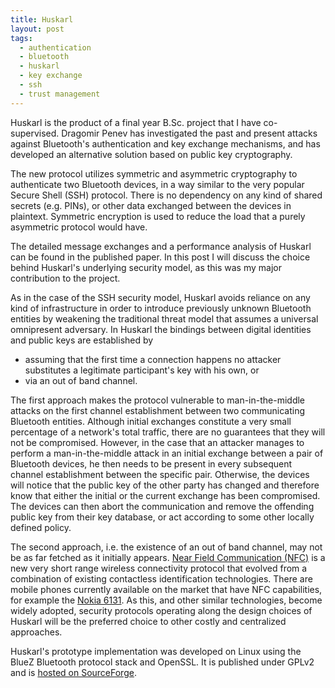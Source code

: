 ```yaml
---
title: Huskarl
layout: post
tags:
  - authentication
  - bluetooth
  - huskarl
  - key exchange
  - ssh
  - trust management
---
```

Huskarl is the product of a final year B.Sc. project that I have co-supervised. 
Dragomir Penev has investigated the past and present attacks against 
Bluetooth's authentication and key exchange mechanisms, and has developed 
an alternative solution based on public key cryptography.

The new protocol utilizes symmetric and asymmetric cryptography to authenticate 
two Bluetooth devices, in a way similar to the very popular Secure Shell (SSH) 
protocol. There is no dependency on any kind of shared secrets (e.g. PINs), or 
other data exchanged between the devices in plaintext. Symmetric encryption is 
used to reduce the load that a purely asymmetric protocol would have.

The detailed message exchanges and a performance analysis of Huskarl can be 
found in the published paper. In this post I will discuss the choice behind 
Huskarl's underlying security model, as this was my major contribution to 
the project.

As in the case of the SSH security model, Huskarl avoids reliance on any kind 
of infrastructure in order to introduce previously unknown Bluetooth entities 
by weakening the traditional threat model that assumes a universal omnipresent 
adversary. In Huskarl the bindings between digital identities and public keys 
are established by

* assuming that the first time a connection happens no attacker substitutes a 
legitimate participant's key with his own, or 
* via an out of band channel.

The first approach makes the protocol vulnerable to man-in-the-middle 
attacks on the first channel establishment between two communicating Bluetooth 
entities. Although initial exchanges constitute a very small percentage of a 
network's total traffic, there are no guarantees that they will not be 
compromised. However, in the case that an attacker manages to perform a 
man-in-the-middle attack in an initial exchange between a pair of Bluetooth 
devices, he then needs to be present in every subsequent channel establishment 
between the specific pair. Otherwise, the devices will notice that the public 
key of the other party has changed and therefore know that either the initial 
or the current exchange has been compromised. The devices can then abort the 
communication and remove the offending public key from their key database, or 
act according to some other locally defined policy.
        
The second approach, i.e. the existence of an out of band channel, may 
not be as far fetched as it initially appears. [Near Field
Communication (NFC)](http://www.nfc-forum.org/) is a new very short range
wireless connectivity protocol that evolved from a combination of existing
contactless identification technologies. There are mobile phones currently
available on the market that have NFC capabilities, for example the [Nokia
6131](http://europe.nokia.com/A4307095). As this, and other similar technologies,
become widely adopted, security protocols operating along the design choices of 
Huskarl will be the preferred choice to other costly and centralized approaches.
        
Huskarl's prototype implementation was developed on Linux using the BlueZ Bluetooth
protocol stack and OpenSSL. It is published under GPLv2 and is
[hosted on SourceForge](http://sourceforge.net/projects/huskarl/).
